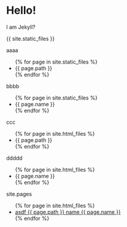 # Hello!

I am Jekyll?

{{ site.static_files }}

aaaa

<ul>
    {% for page in site.static_files %}
    <li>{{ page.path }}</li>
    {% endfor %}
</ul>

bbbb


<ul>
    {% for page in site.static_files %}
    <li>{{ page.name }}</li>
    {% endfor %}
</ul>

ccc


<ul>
    {% for page in site.html_files %}
    <li>{{ page.path }}</li>
    {% endfor %}
</ul>

ddddd

<ul>
    {% for page in site.html_files %}
    <li>{{ page.name }}</li>
    {% endfor %}
</ul>


site.pages
<ul>
    {% for page in site.html_files %}
    <li><a href="{{ page.path | absolute_url }}">asdf {{ page.path }} name {{ page.name }}</a></li>
    {% endfor %}
</ul>
